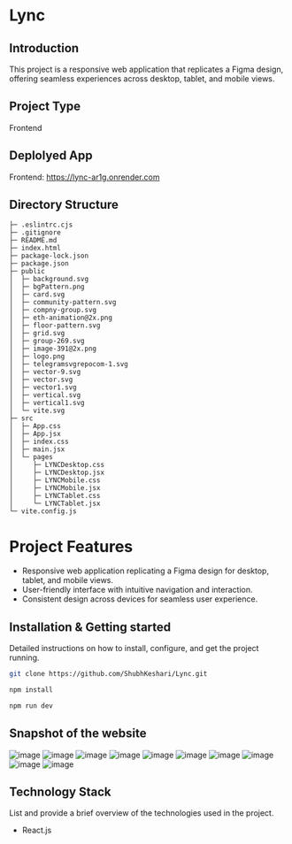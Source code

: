 # Lync

## Introduction

This project is a responsive web application that replicates a Figma design, offering seamless experiences across desktop, tablet, and mobile views.

## Project Type

Frontend 

## Deplolyed App

Frontend: https://lync-ar1g.onrender.com


## Directory Structure
```
├─ .eslintrc.cjs
├─ .gitignore
├─ README.md
├─ index.html
├─ package-lock.json
├─ package.json
├─ public
│  ├─ background.svg
│  ├─ bgPattern.png
│  ├─ card.svg
│  ├─ community-pattern.svg
│  ├─ compny-group.svg
│  ├─ eth-animation@2x.png
│  ├─ floor-pattern.svg
│  ├─ grid.svg
│  ├─ group-269.svg
│  ├─ image-391@2x.png
│  ├─ logo.png
│  ├─ telegramsvgrepocom-1.svg
│  ├─ vector-9.svg
│  ├─ vector.svg
│  ├─ vector1.svg
│  ├─ vertical.svg
│  ├─ vertical1.svg
│  └─ vite.svg
├─ src
│  ├─ App.css
│  ├─ App.jsx
│  ├─ index.css
│  ├─ main.jsx
│  └─ pages
│     ├─ LYNCDesktop.css
│     ├─ LYNCDesktop.jsx
│     ├─ LYNCMobile.css
│     ├─ LYNCMobile.jsx
│     ├─ LYNCTablet.css
│     └─ LYNCTablet.jsx
└─ vite.config.js
```

# Project Features

- Responsive web application replicating a Figma design for desktop, tablet, and mobile views.
- User-friendly interface with intuitive navigation and interaction.
- Consistent design across devices for seamless user experience.
  
## Installation & Getting started

Detailed instructions on how to install, configure, and get the project running.

```bash
git clone https://github.com/ShubhKeshari/Lync.git

```

```bash
npm install

npm run dev

```
## Snapshot of the website

![image](https://github.com/user-attachments/assets/775092dc-1264-480a-8d0f-ba8371ae633b)
![image](https://github.com/user-attachments/assets/7a186975-6f00-410e-938c-286b036ba99f)
![image](https://github.com/user-attachments/assets/e68ed690-2990-449c-9de9-9dd9742bbb84)
![image](https://github.com/user-attachments/assets/c5d1b407-1b22-4eaa-b359-cb216e07b0f3)
![image](https://github.com/user-attachments/assets/f1aa1ced-c437-4da9-a3b1-0011173abbf6)
![image](https://github.com/user-attachments/assets/b76dccd1-d82c-4e92-a808-5f67b98d3f46)
![image](https://github.com/user-attachments/assets/b4b66334-5f7c-4c61-96a3-64d09bdfb5d2)
![image](https://github.com/user-attachments/assets/9fa68849-528d-45b6-8105-46daef745ef4)
![image](https://github.com/user-attachments/assets/c90f7f86-4171-484a-a965-46ae2e8b4304)
![image](https://github.com/user-attachments/assets/22f1b309-7961-40e3-acc9-0f2823b30ff5)


## Technology Stack

List and provide a brief overview of the technologies used in the project.

- React.js
